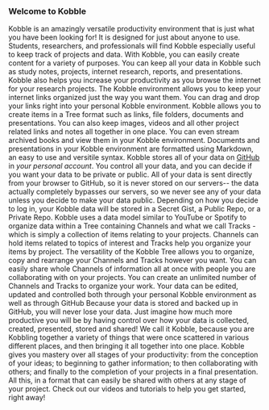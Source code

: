 ### Welcome to Kobble
Kobble is an amazingly versatile productivity environment that is just what you have been looking for!
It is designed for just about anyone to use.
Students, researchers, and professionals will find Kobble especially useful to keep track of projects and data.
With Kobble, you can easily create content for a variety of purposes.
You can keep all your data in Kobble such as study notes, projects, internet research, reports, and presentations.
Kobble also helps you increase your productivity as you browse the internet for your research projects.
The Kobble environment allows you to keep your internet links organized just the way you want them.
You can drag and drop your links right into your personal Kobble environment.
Kobble allows you to create items in a Tree format such as links, file folders, documents and presentations.
You can also keep images, videos and all other project related links and notes all together in one place.
You can even stream archived books and view them in your Kobble environment.
Documents and presentations in your Kobble environment are formatted using Markdown, an easy to use and versitile syntax.
Kobble stores all of your data on [GitHub](https://github.com) in *your personal account*. 
You control all your data, and you can decide if you want your data to be private or public.
All of your data is sent directly from your browser to GitHub, so it is never stored on our servers-- the data actually completely bypasses our servers, so we never see any of your data unless you decide to make your data public.
Depending on how you decide to log in, your Kobble data will be stored in a Secret Gist, a Public Repo, or a Private Repo.
Kobble uses a data model similar to YouTube or Spotify to organize data within a Tree containing Channels and what we call Tracks - which is simply a collection of items relating to your projects.
Channels can hold items related to topics of interest and Tracks help you organize your items by project. 
The versatility of the Kobble Tree allows you to organize, copy and rearrange your Channels and Tracks however you want.
You can easily share whole Channels of information all at once with people you are collaborating with on your projects.
You can create an unlimited number of Channels and Tracks to organize your work.
Your data can be edited, updated and controlled both through your personal Kobble environment as well as through GitHub
Because your data is stored and backed up in GitHub, you will never lose your data.
Just imagine how much more productive you will be by having control over how your data is collected, created, presented, stored and shared!
We call it Kobble, because you are Kobbling together a variety of things that were once scattered in various different places, and then bringing it all together into one place.
Kobble gives you mastery over all stages of your productivity: from the conception of your ideas; to beginning to gather information; to then collaborating with others; and finally to the completion of your projects in a final presentation. All this, in a format that can easily be shared with others at any stage of your project.
Check out our videos and tutorials to help you get started, right away!
